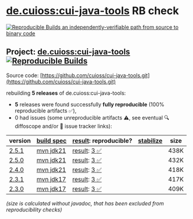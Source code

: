 [de.cuioss:cui-java-tools](https://central.sonatype.com/artifact/de.cuioss/cui-java-tools/versions) RB check
=======

[![Reproducible Builds](https://reproducible-builds.org/images/logos/rb.svg) an independently-verifiable path from source to binary code](https://reproducible-builds.org/)

## Project: [de.cuioss:cui-java-tools](https://central.sonatype.com/artifact/de.cuioss/cui-java-tools/versions) [![Reproducible Builds](https://img.shields.io/endpoint?url=https://raw.githubusercontent.com/jvm-repo-rebuild/reproducible-central/master/content/de/cuioss/cui-java-tools/badge.json)](https://github.com/jvm-repo-rebuild/reproducible-central/blob/master/content/de/cuioss/cui-java-tools/README.md)

Source code: [https://github.com/cuioss/cui-java-tools.git](https://github.com/cuioss/cui-java-tools.git)

rebuilding **5 releases** of de.cuioss:cui-java-tools:
- **5** releases were found successfully **fully reproducible** (100% reproducible artifacts :white_check_mark:),
- 0 had issues (some unreproducible artifacts :warning:, see eventual :mag: diffoscope and/or :memo: issue tracker links):

| version | [build spec](/BUILDSPEC.md) | [result](https://reproducible-builds.org/docs/jvm/): reproducible? | [stabilize](https://github.com/google/oss-rebuild/blob/main/cmd/stabilize/README.md) | size |
| -- | --------- | ------ | ------ | -- |
| [2.5.1](https://central.sonatype.com/artifact/de.cuioss/cui-java-tools/2.5.1/pom) | [mvn jdk21](cui-java-tools-2.5.1.buildspec) | [result](cui-java-tools-2.5.1.buildinfo): [3 :white_check_mark: ](cui-java-tools-2.5.1.buildcompare) | | 438K |
| [2.5.0](https://central.sonatype.com/artifact/de.cuioss/cui-java-tools/2.5.0/pom) | [mvn jdk21](cui-java-tools-2.5.0.buildspec) | [result](cui-java-tools-2.5.0.buildinfo): [3 :white_check_mark: ](cui-java-tools-2.5.0.buildcompare) | | 432K |
| [2.4.0](https://central.sonatype.com/artifact/de.cuioss/cui-java-tools/2.4.0/pom) | [mvn jdk21](cui-java-tools-2.4.0.buildspec) | [result](cui-java-tools-2.4.0.buildinfo): [3 :white_check_mark: ](cui-java-tools-2.4.0.buildcompare) | | 418K |
| [2.3.1](https://central.sonatype.com/artifact/de.cuioss/cui-java-tools/2.3.1/pom) | [mvn jdk17](cui-java-tools-2.3.1.buildspec) | [result](cui-java-tools-2.3.1.buildinfo): [3 :white_check_mark: ](cui-java-tools-2.3.1.buildcompare) | | 417K |
| [2.3.0](https://central.sonatype.com/artifact/de.cuioss/cui-java-tools/2.3.0/pom) | [mvn jdk17](cui-java-tools-2.3.0.buildspec) | [result](cui-java-tools-2.3.0.buildinfo): [3 :white_check_mark: ](cui-java-tools-2.3.0.buildcompare) | | 409K |

<i>(size is calculated without javadoc, that has been excluded from reproducibility checks)</i>
